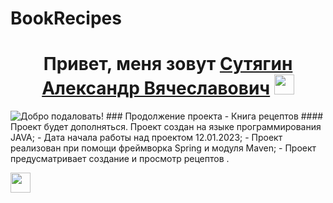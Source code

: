 # BookRecipes
<h1 align="center">Привет, меня зовут <a href="https://daniilshat.ru/" target="_blank">Сутягин Александр Вячеславович</a> 
<img src="https://github.com/blackcater/blackcater/raw/main/images/Hi.gif" height="32"/></h1>

<img src="https://media2.giphy.com/media/XwBzLXzYq7ljHBXkHk/giphy.gif?cid=ecf05e47q5p5co6hcin42z4gl5ldtirvpvjt7mpd11d4z8wy&rid=giphy.gif&ct=s" alt="Добро подаловать!">
### Продолжение проекта - Книга рецептов
#### Проект будет дополняться.
Проект создан на языке программирования JAVA;
- Дата начала работы над проектом 12.01.2023;
- Проект реализован при помощи фреймворка Spring и модуля Maven;
- Проект предусматривает создание и просмотр рецептов .

<img src="https://media4.giphy.com/media/hqU2KkjW5bE2v2Z7Q2/200w.webp?cid=ecf05e47z11sxc6hzjkky6ce4i0s01ppemrhuhuq7fgxmg5x&rid=200w.webp&ct=ts" height="32"/></h1>
<!--
**foxUK2007/foxUK2007** is a ✨ _special_ ✨ repository because its `README.md` (this file) appears on your GitHub profile.

